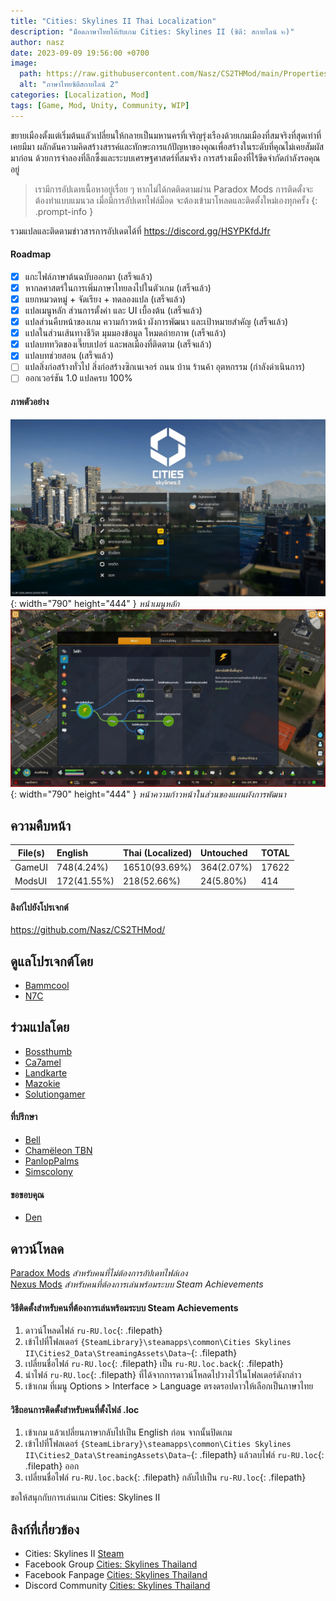 ```yaml
---
title: "Cities: Skylines II Thai Localization"
description: "ม็อดภาษาไทยให้กับเกม Cities: Skylines II (ซิตี: สกายไลน์ ๒)"
author: nasz
date: 2023-09-09 19:56:00 +0700
image:
  path: https://raw.githubusercontent.com/Nasz/CS2THMod/main/Properties/Thumbnail.png
  alt: "ภาษาไทยซิตีสกายไลน์ 2"
categories: [Localization, Mod]
tags: [Game, Mod, Unity, Community, WIP]
---
```


ขยายเมืองตั้งแต่เริ่มต้นแลัวเปลี่ยนให้กลายเป็นมหานครที่เจริญรุ่งเรืองด้วยเกมเมืองที่สมจริงที่สุดเท่าที่เคยมีมา ผลักดันความคิดสร้างสรรค์และทักษะการแก้ปัญหาของคุณเพื่อสร้างในระดับที่คุณไม่เคยสัมผัสมาก่อน ด้วยการจําลองที่ลึกซึ้งและระบบเศรษฐศาสตร์ที่สมจริง การสร้างเมืองที่ไร้ขีดจํากัดกำลังรอคุณอยู่

> เรามีการอัปเดทเนื้อหาอยู่เรื่อย ๆ หากไม่ได้กดติดตามผ่าน Paradox Mods การติดตั้งจะต้องทำแบบแมนวล เมื่อมีการอัปเดทไฟล์ม็อด จะต้องเข้ามาโหลดและติดตั้งใหม่เองทุกครั้ง
 {: .prompt-info }

รวมแปลและติดตามข่าวสารการอัปเดตได้ที่ <https://discord.gg/HSYPKfdJfr>

#### Roadmap

- [x] แกะไฟล์ภาษาต้นฉบับออกมา (เสร็จแล้ว)
- [x] หากลศาสตร์ในการเพิ่มภาษาไทยลงไปในตัวเกม (เสร็จแล้ว)
- [x] แยกหมวดหมู่ + จัดเรียง + ทดลองแปล (เสร็จแล้ว)
- [x] แปลเมนูหลัก ส่วนการตั้งค่า และ UI เบื้องต้น (เสร็จแล้ว)
- [x] แปลส่วนคืบหน้าของเกม ความก้าวหน้า ผังการพัฒนา และเป้าหมายสำคัญ (เสร็จแล้ว)
- [x] แปลในส่วนเส้นทางชีวิต มุมมองข้อมูล โหมดถ่ายภาพ (เสร็จแล้ว)
- [x] แปลบททวิตของเจี๊ยบเปอร์ และพลเมืองที่ติดตาม (เสร็จแล้ว)
- [x] แปลบทช่วยสอน (เสร็จแล้ว)
- [ ] แปลสิ่งก่อสร้างทั่วไป สิ่งก่อสร้างซิกเนเจอร์ ถนน บ้าน ร้านค้า อุตหกรรม (กำลังดำเนินการ)
- [ ] ออกเวอร์ชัน 1.0 แปลครบ 100%

#### ภาพตัวอย่าง

![image](https://raw.githubusercontent.com/Nasz/CS2THMod/main/Properties/Screenshot/MainMenu.png){: width="790" height="444" }
_หน้าเมนูหลัก_
![image](https://raw.githubusercontent.com/Nasz/CS2THMod/main/Properties/Screenshot/Progression.jpg){: width="790" height="444" }
_หน้าความก้าวหน้าในส่วนของแผนผังการพัฒนา_

## ความคืบหน้า

| File(s) | English     | Thai (Localized) | Untouched  | TOTAL |
| ------- | :---------- | :--------------- | :--------- | :---- |
| GameUI  | 748(4.24%)  | 16510(93.69%)    | 364(2.07%) | 17622 |
| ModsUI  | 172(41.55%) | 218(52.66%)      | 24(5.80%)  | 414   |

#### ลิงก์ไปยังโปรเจกต์

<https://github.com/Nasz/CS2THMod/>

## ดูแลโปรเจกต์โดย

- [Bammcool](https://steamcommunity.com/id/bammcool2546)
- [N7C](https://steamcommunity.com/id/n7c_th)

## ร่วมแปลโดย

- [Bossthumb](#)
- [Ca7amel](https://www.facebook.com/SugusPR/)
- [Landkarte](#)
- [Mazokie](https://steamcommunity.com/id/Mazokie/)
- [Solutiongamer](https://www.facebook.com/Solutiongamer)

#### ที่ปรึกษา

- [Bell](https://steamcommunity.com/id/bellraksit/)
- [Chamëleon TBN](https://steamcommunity.com/id/chameleon_tbn/)
- [PanlopPalms](https://steamcommunity.com/id/armsplams)
- [Simscolony](https://steamcommunity.com/id/animenagi)

#### ขอขอบคุณ

- [Den](https://github.com/minenkoden)

## ดาวน์โหลด

[Paradox Mods](https://mods.paradoxplaza.com/mods/79578/Windows) _สำหรับคนที่ไม่ต้องการอัปเดทไฟล์เอง_<br/>
[Nexus Mods](https://www.nexusmods.com/citiesskylines2/mods/22) _สำหรับคนที่ต้องการเล่นพร้อมระบบ Steam Achievements_

#### วิธีติดตั้งสำหรับคนที่ต้องการเล่นพร้อมระบบ Steam Achievements

1. ดาวน์โหลดไฟล์ `ru-RU.loc`{: .filepath}
2. เข้าไปที่โฟลเดอร์ `{SteamLibrary}\steamapps\common\Cities Skylines II\Cities2_Data\StreamingAssets\Data~`{: .filepath}
3. เปลี่ยนชื่อไฟล์ `ru-RU.loc`{: .filepath} เป็น `ru-RU.loc.back`{: .filepath}
4. นำไฟล์ `ru-RU.loc`{: .filepath} ที่ได้จากการดาวน์โหลดไปวางไว้ในโฟลเดอร์ดังกล่าว
5. เข้าเกม ที่เมนู Options > Interface > Language ตรงดรอปดาวให้เลือกเป็นภาษาไทย

#### วิธีถอนการติดตั้งสำหรับคนที่ตั้งไฟล์ .loc

1. เข้าเกม แล้วเปลี่ยนภาษากลับไปเป็น English ก่อน จากนั้นปิดเกม
2. เข้าไปที่โฟลเดอร์ `{SteamLibrary}\steamapps\common\Cities Skylines II\Cities2_Data\StreamingAssets\Data~`{: .filepath} แล้วลบไฟล์ `ru-RU.loc`{: .filepath} ออก
3. เปลี่ยนชื่อไฟล์ `ru-RU.loc.back`{: .filepath} กลับไปเป็น `ru-RU.loc`{: .filepath}

ขอให้สนุกกับการเล่นเกม Cities: Skylines II

## ลิงก์ที่เกี่ยวข้อง

- Cities: Skylines II [Steam](https://store.steampowered.com/app/949230/Cities_Skylines_II/)
- Facebook Group [Cities: Skylines Thailand](https://www.facebook.com/groups/CitiesSkylinesThailand)
- Facebook Fanpage [Cities: Skylines Thailand](https://www.facebook.com/CSGameTH)
- Discord Community [Cities: Skylines Thailand](https://discord.gg/Cjg95ABZ8m)
